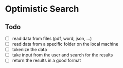 # Optimistic Search


## Todo
- [ ] read data from files (pdf, word, json, ...)
- [ ] read data from a specific folder on the local machine
- [ ] tokenize the data
- [ ] take input from the user and search for the results
- [ ] return the results in a good format
